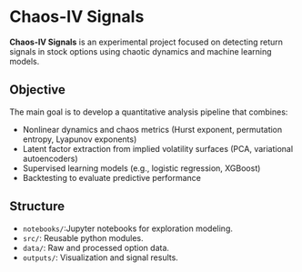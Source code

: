 # Chaos-IV Signals

**Chaos-IV Signals** is an experimental project focused on detecting return signals in stock options using chaotic dynamics and machine learning models.

## Objective

The main goal is to develop a quantitative analysis pipeline that combines:

- Nonlinear dynamics and chaos metrics (Hurst exponent, permutation entropy, Lyapunov exponents)
- Latent factor extraction from implied volatility surfaces (PCA, variational autoencoders)
- Supervised learning models (e.g., logistic regression, XGBoost)
- Backtesting to evaluate predictive performance

## Structure
- `notebooks/`:Jupyter notebooks for exploration modeling.
- `src/`: Reusable python modules.
- `data/`: Raw and processed option data.
- `outputs/`: Visualization and signal results.
